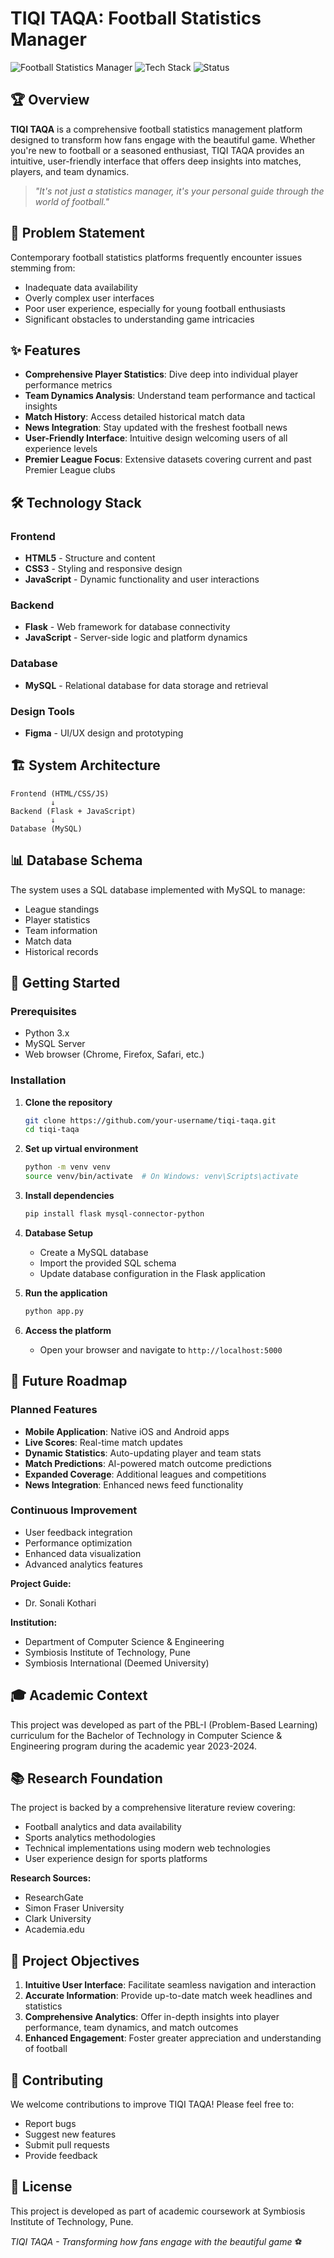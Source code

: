 # TIQI TAQA: Football Statistics Manager

![Football Statistics Manager](https://img.shields.io/badge/Sport-Football-green)
![Tech Stack](https://img.shields.io/badge/Tech-HTML%2FCSS%2FJS%2FFlask%2FMySQL-blue)
![Status](https://img.shields.io/badge/Status-Active-success)

## 🏆 Overview

**TIQI TAQA** is a comprehensive football statistics management platform designed to transform how fans engage with the beautiful game. Whether you're new to football or a seasoned enthusiast, TIQI TAQA provides an intuitive, user-friendly interface that offers deep insights into matches, players, and team dynamics.

> *"It's not just a statistics manager, it's your personal guide through the world of football."*

## 🎯 Problem Statement

Contemporary football statistics platforms frequently encounter issues stemming from:
- Inadequate data availability
- Overly complex user interfaces
- Poor user experience, especially for young football enthusiasts
- Significant obstacles to understanding game intricacies

## ✨ Features

- **Comprehensive Player Statistics**: Dive deep into individual player performance metrics
- **Team Dynamics Analysis**: Understand team performance and tactical insights
- **Match History**: Access detailed historical match data
- **News Integration**: Stay updated with the freshest football news
- **User-Friendly Interface**: Intuitive design welcoming users of all experience levels
- **Premier League Focus**: Extensive datasets covering current and past Premier League clubs

## 🛠️ Technology Stack

### Frontend
- **HTML5** - Structure and content
- **CSS3** - Styling and responsive design
- **JavaScript** - Dynamic functionality and user interactions

### Backend
- **Flask** - Web framework for database connectivity
- **JavaScript** - Server-side logic and platform dynamics

### Database
- **MySQL** - Relational database for data storage and retrieval

### Design Tools
- **Figma** - UI/UX design and prototyping

## 🏗️ System Architecture

```
Frontend (HTML/CSS/JS)
         ↓
Backend (Flask + JavaScript)
         ↓
Database (MySQL)
```

## 📊 Database Schema

The system uses a SQL database implemented with MySQL to manage:
- League standings
- Player statistics
- Team information
- Match data
- Historical records

## 🚀 Getting Started

### Prerequisites

- Python 3.x
- MySQL Server
- Web browser (Chrome, Firefox, Safari, etc.)

### Installation

1. **Clone the repository**
   ```bash
   git clone https://github.com/your-username/tiqi-taqa.git
   cd tiqi-taqa
   ```

2. **Set up virtual environment**
   ```bash
   python -m venv venv
   source venv/bin/activate  # On Windows: venv\Scripts\activate
   ```

3. **Install dependencies**
   ```bash
   pip install flask mysql-connector-python
   ```

4. **Database Setup**
   - Create a MySQL database
   - Import the provided SQL schema
   - Update database configuration in the Flask application

5. **Run the application**
   ```bash
   python app.py
   ```

6. **Access the platform**
   - Open your browser and navigate to `http://localhost:5000`

## 📱 Future Roadmap

### Planned Features
- **Mobile Application**: Native iOS and Android apps
- **Live Scores**: Real-time match updates
- **Dynamic Statistics**: Auto-updating player and team stats
- **Match Predictions**: AI-powered match outcome predictions
- **Expanded Coverage**: Additional leagues and competitions
- **News Integration**: Enhanced news feed functionality

### Continuous Improvement
- User feedback integration
- Performance optimization
- Enhanced data visualization
- Advanced analytics features

**Project Guide:**
- Dr. Sonali Kothari

**Institution:**
- Department of Computer Science & Engineering
- Symbiosis Institute of Technology, Pune
- Symbiosis International (Deemed University)

## 🎓 Academic Context

This project was developed as part of the PBL-I (Problem-Based Learning) curriculum for the Bachelor of Technology in Computer Science & Engineering program during the academic year 2023-2024.

## 📚 Research Foundation

The project is backed by a comprehensive literature review covering:
- Football analytics and data availability
- Sports analytics methodologies
- Technical implementations using modern web technologies
- User experience design for sports platforms

**Research Sources:**
- ResearchGate
- Simon Fraser University
- Clark University
- Academia.edu

## 🎯 Project Objectives

1. **Intuitive User Interface**: Facilitate seamless navigation and interaction
2. **Accurate Information**: Provide up-to-date match week headlines and statistics
3. **Comprehensive Analytics**: Offer in-depth insights into player performance, team dynamics, and match outcomes
4. **Enhanced Engagement**: Foster greater appreciation and understanding of football

## 🤝 Contributing

We welcome contributions to improve TIQI TAQA! Please feel free to:
- Report bugs
- Suggest new features
- Submit pull requests
- Provide feedback

## 📄 License

This project is developed as part of academic coursework at Symbiosis Institute of Technology, Pune.

*TIQI TAQA - Transforming how fans engage with the beautiful game* ⚽
